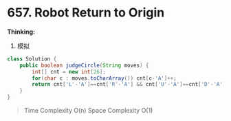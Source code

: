 # 657. Robot Return to Origin
**Thinking:**
1. 模拟

```java
class Solution {
    public boolean judgeCircle(String moves) {
        int[] cnt = new int[26];
        for(char c : moves.toCharArray()) cnt[c-'A']++;
        return cnt['L'-'A']==cnt['R'-'A'] && cnt['U'-'A']==cnt['D'-'A'];
    }
}

```
> Time  Complexity O(n) 
> Space Complexity O(1) 